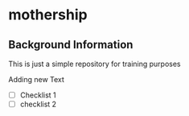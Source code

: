 # mothership
## Background Information

This is just a simple repository for training purposes


Adding new Text
-[ ] Checklist 1
-[ ] checklist 2